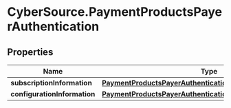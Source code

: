 # CyberSource.PaymentProductsPayerAuthentication

## Properties
Name | Type | Description | Notes
------------ | ------------- | ------------- | -------------
**subscriptionInformation** | [**PaymentProductsPayerAuthenticationSubscriptionInformation**](PaymentProductsPayerAuthenticationSubscriptionInformation.md) |  | [optional] 
**configurationInformation** | [**PaymentProductsPayerAuthenticationConfigurationInformation**](PaymentProductsPayerAuthenticationConfigurationInformation.md) |  | [optional] 


